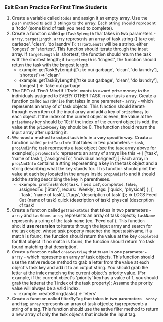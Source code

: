 ### Exit Exam Practice For First Time Students

  1. Create a variable called `todos` and assign it an empty array. Use the push method to add 3 strings to the array. Each string should represent a 'todo' (some kind of task you need to complete).
  2. Create a function called `getTaskByLength` that takes in two parameters - `array`, `targetLength`. `array` represents an array of task string (['take out garbage', 'clean', 'do laundry']); `targetLength` will be a string, either 'longest' or 'shortest'. This function should iterate through the input array. If `targetLength` is 'shortest', the function should return the task with the shortest length; if  `targetLength` is 'longest', the function should return the task with the longest length.
     * example: getTaskByLength(['take out garbage', 'clean', 'do laundry'], 'shortest') => 'clean'
     * example: getTaskByLength(['take out garbage', 'clean', 'do laundry'], 'longest') => 'take out garbage'
  3. The CEO of 'Don't Mind if I Todo' wants to award prize money to the individuals assigned to EVERY OTHER TASK in our tasks array. Create a function called `awardPrize` that takes in one parameter - `array` - which represents an array of of task objects. This function should iterate through every item of the input array and add a key of `prizeMoney` to each object. If the index of the current object is even, the value at the `prizeMoney` key should be 10; if the index of the current object is odd, the value at the `prizeMoney` key should be 0. The function should return the input array after updating it.
  4. We need a method to output task info in a very specific way. Create a function called `printTaskInfo` that takes in two parameters - `task`, `propAndInfo`; `task` represents a task object (see the task array above for examples); `propAndInfo` represents an array of arrays like this -> [ ['task', 'name of task'], ['assignedTo', 'individual assigned'] ]; Each array in `propAndInfo` contains a string representing a key in the task object and a string describing what the key stands for. This function should print the value at each key located in the arrays inside `propAndInfo` and it should add the string describing the key in parentheses.
     * example: printTaskInfo({
    task: 'Feed cat',
    completed: false,
    assignedTo: ['Stan'],
    recurs: 'Weekly',
    tags: ['quick', 'physical']
  }, [ ['task', 'name of task'], ['tags', 'description of task']]); => LOGS
  Feed Cat (name of task)
  quick (description of task)
  physical (description of task)
  5. Create a function called `getTaskStatus` that takes in two parameters - `array` and `taskName`. `array` represents an array of task objects; `taskName` represents a string of the task name (ex. 'Feed cat'). This function should **use recursion** to iterate through the input array and search for the task object whose task property matches the input taskName. If a match is found, the function should return the value at the key `completed` for that object. If no match is found, the function should return 'no task found matching that description'.
  6. Create a function called `createString` that takes in one parameter - `array` - which represents an array of task objects. This function should use the native reduce method to grab a letter from the value at each object's task key and add it to an output string. You should grab the letter at the index matching the current object's priority value. (For example, if the current object's 'priority' key has a value of 1, you should grab the letter at the 1 index of the task property); Assume the priority value will always be a valid index.
     * example: createString(tasks) => 'eters'
  7. Create a function called filterByTag that takes in two parameters - `array` and `tag`; `array` represents an array of task objects; `tag` represents a string of a tag. This function should use the native filter method to return a new array of only the task objects that include the input tag.